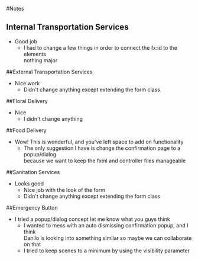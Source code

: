 #Notes
## Internal Transportation Services
* Good job
    * I had to change a few things in order to connect the fx:id to the elements  
    nothing major
      
##External Transportation Services
* Nice work
    * Didn't change anything except extending the form class
    
##Floral Delivery
* Nice
    * I didn't change anything
    
##Food Delivery
* Wow! This is wonderful, and you've left space to add on functionality
    * The only suggestion I have is change the confirmation page to a popup/dialog  
    because we want to keep the fxml and controller files manageable
      
##Sanitation Services
* Looks good
    * Nice job with the look of the form  
    * Didn't change anything except extending the form class
    
##Emergency Button
* I tried a popup/dialog concept let me know what you guys think
    * I wanted to mess with an auto dismissing confirmation popup, and I think  
    Danilo is looking into something similar so maybe we can collaborate on that
    * I tried to keep scenes to a minimum by using the visibility parameter      
